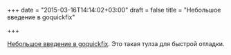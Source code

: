 +++
date = "2015-03-16T14:14:02+03:00"
draft = false
title = "Небольшое введение в goquickfix"

+++

<p><a href="https://medium.com/motemen/introducing-goquickfix-a-tool-that-helps-you-writing-and-testing-go-code-rapidly-aa7f81fc99e6">Небольшое введение в&nbsp;goquickfix</a>. Это такая тулза для быстрой отладки.</p>

